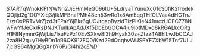 $START$qWnokKFfNWNri2JjEHmMeG096lU+5LdryaTYunuXc01cS0fiK2frodekQOjljd2g1DOYXlq3/jIkMFBnaPMh48en53wRo1x8AmEqqTHfOLVaa4dHGTnJE/ztOxPRTvMrZjzd3tFPaY6jBkr6gUOJtgapByzidTizPIKleN41mczUCFC778NwFwYfJeCx/RsDNJKTu/lkApAdJXf5DbEbGOCA4ju9IotMDxq8kRGALkcORgH1F8NymnrGjWjLis7lxuFzPz10EvSXkw8l3h9Hyak30z+Ztzz4A8hlLwJbCCAJ2za8H2q+y7HyBDn1oR6QK917EQ0/Kzd29dQcqhvWUSEYF7XbW15Tnf7ULJ7jcG964MgQGgXnbY6P/Ci4hi2c$END$